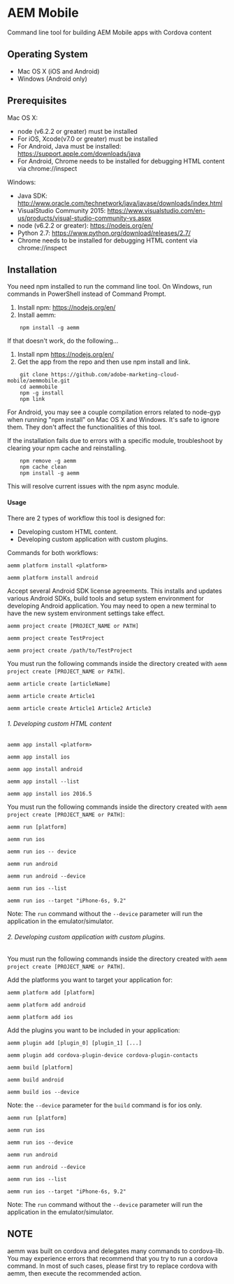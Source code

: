 # AEM Mobile

Command line tool for building AEM Mobile apps with Cordova content

## Operating System
* Mac OS X (iOS and Android)
* Windows (Android only)

## Prerequisites
Mac OS X:
* node (v6.2.2 or greater) must be installed
* For iOS, Xcode(v7.0 or greater) must be installed
* For Android, Java must be installed:
  https://support.apple.com/downloads/java
* For Android, Chrome needs to be installed for debugging HTML content via chrome://inspect

Windows:
* Java SDK:
  http://www.oracle.com/technetwork/java/javase/downloads/index.html
* VisualStudio Community 2015:
  https://www.visualstudio.com/en-us/products/visual-studio-community-vs.aspx
* node (v6.2.2 or greater):
  https://nodejs.org/en/
* Python 2.7:
  https://www.python.org/download/releases/2.7/
* Chrome needs to be installed for debugging HTML content via chrome://inspect

## Installation
You need npm installed to run the command line tool. On Windows, run commands in PowerShell instead of Command Prompt.

1.  Install npm:
    https://nodejs.org/en/
2.  Install aemm:
	
~~~~
	npm install -g aemm
~~~~
	
If that doesn't work, do the following...

1.  Install npm
    https://nodejs.org/en/
2.  Get the app from the repo and then use npm install and link.

~~~~
	git clone https://github.com/adobe-marketing-cloud-mobile/aemmobile.git
	cd aemmobile
	npm -g install
	npm link
~~~~

For Android, you may see a couple compilation errors related to node-gyp when running "npm install" on Mac OS X and Windows.
It's safe to ignore them. They don't affect the functionalities of this tool.

If the installation fails due to errors with a specific module, troubleshoot by clearing your npm cache and reinstalling.  

~~~~
	npm remove -g aemm
	npm cache clean
	npm install -g aemm
~~~~

This will resolve current issues with the npm async module.


#### Usage

There are 2 types of workflow this tool is designed for:
* Developing custom HTML content.
* Developing custom application with custom plugins.

Commands for both workflows:

`aemm platform install <platform>`

    aemm platform install android
 
Accept several Android SDK license agreements. This installs and updates various Android SDKs, build tools and setup system environment for developing Android application.
You may need to open a new terminal to have the new system environment settings take effect.

`aemm project create [PROJECT_NAME or PATH]`

	aemm project create TestProject
	
	aemm project create /path/to/TestProject

You must run the following commands inside the directory created with `aemm project create [PROJECT_NAME or PATH]`.  

`aemm article create [articleName]`

	aemm article create Article1
	
	aemm article create Article1 Article2 Article3
 
 
###### 1. Developing custom HTML content

`aemm app install <platform>`

	aemm app install ios

	aemm app install android
	
	aemm app install --list
	
	aemm app install ios 2016.5

You must run the following commands inside the directory created with `aemm project create [PROJECT_NAME or PATH]`:

`aemm run [platform]`

	aemm run ios

	aemm run ios -- device

	aemm run android

	aemm run android --device

	aemm run ios --list
	
	aemm run ios --target "iPhone-6s, 9.2"
	
Note: The `run` command without the `--device` parameter will run the application in the emulator/simulator.


###### 2. Developing custom application with custom plugins.

You must run the following commands inside the directory created with `aemm project create [PROJECT_NAME or PATH]`.

Add the platforms you want to target your application for:

`aemm platform add [platform]`

	aemm platform add android
	
	aemm platform add ios

Add the plugins you want to be included in your application:

`aemm plugin add [plugin_0] [plugin_1] [...]`

	aemm plugin add cordova-plugin-device cordova-plugin-contacts


`aemm build [platform]`

	aemm build android
	
	aemm build ios --device

Note: the `--device` parameter for the `build` command is for ios only.
	
`aemm run [platform]`

	aemm run ios

	aemm run ios --device

	aemm run android

	aemm run android --device

	aemm run ios --list
	
	aemm run ios --target "iPhone-6s, 9.2"

Note: The `run` command without the `--device` parameter will run the application in the emulator/simulator.

## NOTE

aemm was built on cordova and delegates many commands to cordova-lib. You may experience errors that recommend that you try to run a cordova command.
In most of such cases, please first try to replace cordova with aemm, then execute the recommended action.
